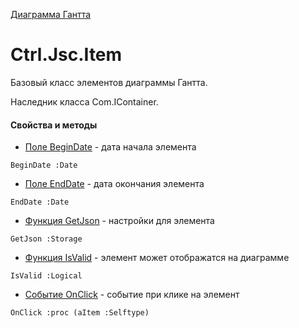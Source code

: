 ﻿---
Link: InfoBoard.Ctrl.Jsc.Item
---

[Диаграмма Гантта](..\default)

# Ctrl.Jsc.Item

Базовый класс элементов диаграммы Гантта.

Наследник класса Com.IContainer.

#### Свойства и методы
* [Поле BeginDate](BeginDate) - дата начала элемента
```
BeginDate :Date
```
* [Поле EndDate](EndDate) - дата окончания элемента
```
EndDate :Date
```
* [Функция GetJson](GetJson) - настройки для элемента
```
GetJson :Storage
```
* [Функция IsValid](IsValid) - элемент может отображатся на диаграмме
```
IsValid :Logical
```
* [Событие OnClick](OnClick) - событие при клике на элемент
```
OnClick :proc (aItem :Selftype)
```